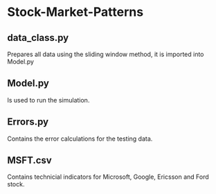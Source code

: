 # Stock-Market-Patterns

## data_class.py 
Prepares all data using the sliding window method, it is imported into Model.py

## Model.py
Is used to run the simulation.

## Errors.py
Contains the error calculations for the testing data.

## MSFT.csv
Contains technicial indicators for Microsoft, Google, Ericsson and Ford stock.

